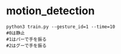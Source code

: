 # motion_detection

```shell
python3 train.py --gesture_id=1 --time=10
#0は静止
#1はパーで手を振る
#2はグーで手を振る
```